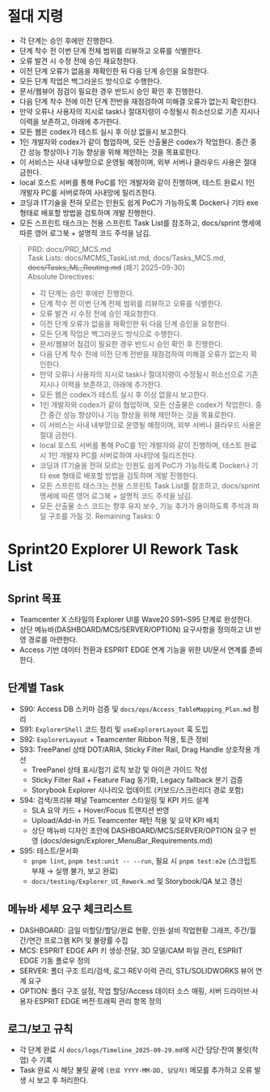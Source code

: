 # 절대 지령
- 각 단계는 승인 후에만 진행한다.
- 단계 착수 전 이번 단계 전체 범위를 리뷰하고 오류를 식별한다.
- 오류 발견 시 수정 전에 승인 재요청한다.
- 이전 단계 오류가 없음을 재확인한 뒤 다음 단계 승인을 요청한다.
- 모든 단계 작업은 백그라운드 방식으로 수행한다.
- 문서/웹뷰어 점검이 필요한 경우 반드시 승인 확인 후 진행한다.
- 다음 단계 착수 전에 이전 단계 전반을 재점검하여 미해결 오류가 없는지 확인한다.
- 만약 오류나 사용자의 지시로 task나 절대지령이 수정될시 취소선으로 기존 지시나 이력을 보존하고, 아래에 추가한다.
- 모든 웹은 codex가 테스트 실시 후 이상 없을시 보고한다.
- 1인 개발자와 codex가 같이 협업하며, 모든 산출물은 codex가 작업한다. 중간 중간 성능 향상이나 기능 향상을 위해 제안하는 것을 목표로한다.
- 이 서비스는 사내 내부망으로 운영될 예정이며, 외부 서버나 클라우드 사용은 절대 금한다.
- local 호스트 서버를 통해 PoC를 1인 개발자와 같이 진행하며, 테스트 완료시 1인 개발자 PC를 서버로하여 사내망에 릴리즈한다.
- 코딩과 IT기술을 전혀 모르는 인원도 쉽게 PoC가 가능하도록 Docker나 기타 exe 형태로 배포할 방법을 검토하며 개발 진행한다.
- 모든 스프린트 태스크는 전용 스프린트 Task List를 참조하고, docs/sprint 명세에 따른 영어 로그북 + 설명적 코드 주석을 남김.

> PRD: docs/PRD_MCS.md  
> Task Lists: docs/MCMS_TaskList.md, docs/Tasks_MCS.md, ~~docs/Tasks_ML_Routing.md~~ (폐기 2025-09-30)  
> Absolute Directives:
>
> - 각 단계는 승인 후에만 진행한다.
> - 단계 착수 전 이번 단계 전체 범위를 리뷰하고 오류를 식별한다.
> - 오류 발견 시 수정 전에 승인 재요청한다.
> - 이전 단계 오류가 없음을 재확인한 뒤 다음 단계 승인을 요청한다.
> - 모든 단계 작업은 백그라운드 방식으로 수행한다.
> - 문서/웹뷰어 점검이 필요한 경우 반드시 승인 확인 후 진행한다.
> - 다음 단계 착수 전에 이전 단계 전반을 재점검하여 미해결 오류가 없는지 확인한다.
> - 만약 오류나 사용자의 지시로 task나 절대지령이 수정될시 취소선으로 기존 지시나 이력을 보존하고, 아래에 추가한다.
> - 모든 웹은 codex가 테스트 실시 후 이상 없을시 보고한다.
> - 1인 개발자와 codex가 같이 협업하며, 모든 산출물은 codex가 작업한다. 중간 중간 성능 향상이나 기능 향상을 위해 제안하는 것을 목표로한다.
> - 이 서비스는 사내 내부망으로 운영될 예정이며, 외부 서버나 클라우드 사용은 절대 금한다.
> - local 호스트 서버를 통해 PoC를 1인 개발자와 같이 진행하며, 테스트 완료시 1인 개발자 PC를 서버로하여 사내망에 릴리즈한다.
> - 코딩과 IT기술을 전혀 모르는 인원도 쉽게 PoC가 가능하도록 Docker나 기타 exe 형태로 배포할 방법을 검토하며 개발 진행한다.
> - 모든 스프린트 태스크는 전용 스프린트 Task List를 참조하고, docs/sprint 명세에 따른 영어 로그북 + 설명적 코드 주석을 남김.
> - 모든 산출물 소스 코드는 향후 유지 보수, 기능 추가가 용이하도록 주석과 파일 구조를 가질 것.
>   Remaining Tasks: 0

# Sprint20 Explorer UI Rework Task List

## Sprint 목표

- Teamcenter X 스타일의 Explorer UI를 Wave20 S91~S95 단계로 완성한다.
- 상단 메뉴바(DASHBOARD/MCS/SERVER/OPTION) 요구사항을 정의하고 UI 반영 경로를 마련한다.
- Access 기반 데이터 전환과 ESPRIT EDGE 연계 기능을 위한 UI/문서 연계를 준비한다.

## 단계별 Task

- S90: Access DB 스키마 검증 및 `docs/ops/Access_TableMapping_Plan.md` 정리
- S91: `ExplorerShell` 코드 정리 및 `useExplorerLayout` 훅 도입
- S92: `ExplorerLayout` + Teamcenter Ribbon 적용, 토큰 정비
- S93: TreePanel 상태 DOT/ARIA, Sticky Filter Rail, Drag Handle 상호작용 개선
  - TreePanel 상태 표시/접기 로직 보강 및 아이콘 가이드 작성
  - Sticky Filter Rail + Feature Flag 동기화, Legacy fallback 분기 검증
  - Storybook Explorer 시나리오 업데이트 (키보드/스크린리더 경로 포함)
- S94: 검색/프리뷰 패널 Teamcenter 스타일링 및 KPI 카드 설계
  - SLA 요약 카드 + Hover/Focus 트랜지션 반영
  - Upload/Add-in 카드 Teamcenter 패턴 적용 및 요약 KPI 배치
  - 상단 메뉴바 디자인 초안에 DASHBOARD/MCS/SERVER/OPTION 요구 반영 (docs/design/Explorer_MenuBar_Requirements.md)
- S95: 테스트/문서화
  - `pnpm lint`, `pnpm test:unit -- --run`, 필요 시 `pnpm test:e2e` (스크립트 부재 → 실행 불가, 보고 완료)
  - `docs/testing/Explorer_UI_Rework.md` 및 Storybook/QA 보고 갱신

## 메뉴바 세부 요구 체크리스트

- DASHBOARD: 금일 미할당/할당/완료 현황, 인원·설비 작업현황 그래프, 주간/월간/연간 프로그램 KPI 및 불량률 수집
- MCS: ESPRIT EDGE API 키 생성·전달, 3D 모델/CAM 파일 관리, ESPRIT EDGE 기동 플로우 정의
- SERVER: 폴더 구조 트리/검색, 로그·REV·이력 관리, STL/SOLIDWORKS 뷰어 연계 요구
- OPTION: 폴더 구조 설정, 작업 할당/Access 데이터 소스 매핑, 서버 드라이브·사용자·ESPRIT EDGE 버전·트래픽 관리 항목 정의

## 로그/보고 규칙

- 각 단계 완료 시 `docs/logs/Timeline_2025-09-29.md`에 시간·담당·잔여 불릿(작업) 수 기록
- Task 완료 시 해당 불릿 끝에 `(완료 YYYY-MM-DD, 담당자)` 메모를 추가하고 오류 발생 시 보고 후 처리한다.